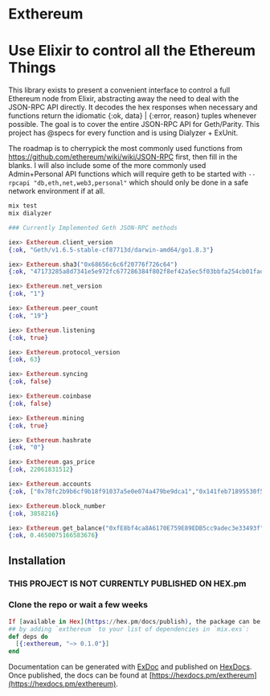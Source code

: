 # Exthereum
# Use Elixir to control all the Ethereum Things
This library exists to present a convenient interface to control a full Ethereum node from Elixir, abstracting away the need to deal with the JSON-RPC API directly. It decodes the hex responses when necessary and functions return the idiomatic {:ok, data} | {:error, reason} tuples whenever possible. The goal is to cover the entire JSON-RPC API for Geth/Parity. This project has @specs for every function and is using Dialyzer + ExUnit.

The roadmap is to cherrypick the most commonly used functions from https://github.com/ethereum/wiki/wiki/JSON-RPC first, then fill in the blanks. I will also include some of the more commonly used Admin+Personal API functions which will require geth to be started with `--rpcapi "db,eth,net,web3,personal"` which should only be done in a safe network environment if at all.

```elixir
mix test
mix dialyzer
```

```elixir
### Currently Implemented Geth JSON-RPC methods

iex> Exthereum.client_version
{:ok, "Geth/v1.6.5-stable-cf87713d/darwin-amd64/go1.8.3"}

iex> Exthereum.sha3("0x68656c6c6f20776f726c64")
{:ok, "47173285a8d7341e5e972fc677286384f802f8ef42a5ec5f03bbfa254cb01fad"}

iex> Exthereum.net_version
{:ok, "1"}

iex> Exthereum.peer_count
{:ok, "19"}

iex> Exthereum.listening
{:ok, true}

iex> Exthereum.protocol_version
{:ok, 63}

iex> Exthereum.syncing
{:ok, false}

iex> Exthereum.coinbase
{:ok, false}

iex> Exthereum.mining
{:ok, true}

iex> Exthereum.hashrate
{:ok, "0"}

iex> Exthereum.gas_price
{:ok, 22061831512}

iex> Exthereum.accounts
{:ok, ["0x78fc2b9b6cf9b18f91037a5e0e074a479be9dca1","0x141feb71895530f537c847d62f039d9be895bd35"]}

iex> Exthereum.block_number
{:ok, 3858216}

iex> Exthereum.get_balance("0xfE8bf4ca8A6170E759E89EDB5cc9adec3e33493f") # Donations accepted :-)
{:ok, 0.4650075166583676}
```

## Installation
### THIS PROJECT IS NOT CURRENTLY PUBLISHED ON HEX.pm
### Clone the repo or wait a few weeks
```elixir
If [available in Hex](https://hex.pm/docs/publish), the package can be installed
## by adding `exthereum` to your list of dependencies in `mix.exs`:
def deps do
  [{:exthereum, "~> 0.1.0"}]
end
```

Documentation can be generated with [ExDoc](https://github.com/elixir-lang/ex_doc)
and published on [HexDocs](https://hexdocs.pm). Once published, the docs can
be found at [https://hexdocs.pm/exthereum](https://hexdocs.pm/exthereum).
